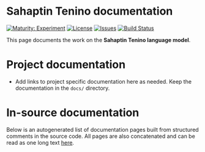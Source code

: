 # Sahaptin Tenino documentation

[![Maturity: Experiment](https://img.shields.io/badge/Maturity-Experiment-black.svg)](https://giellalt.github.io/MaturityClassification.html)
[![License](https://img.shields.io/github/license/giellalt/lang-tqn)](https://github.com/giellalt/lang-tqn/blob/main/LICENSE)
[![Issues](https://img.shields.io/github/issues/giellalt/lang-tqn)](https://github.com/giellalt/lang-tqn/issues)
[![Build Status](https://divvun-tc.giellalt.org/api/github/v1/repository/giellalt/lang-tqn/main/badge.svg)](https://github.com/giellalt/lang-tqn/actions)

This page documents the work on the **Sahaptin Tenino language model**. 

# Project documentation

* Add links to project specific documentation here as needed. Keep the documentation in the `docs/` directory.

# In-source documentation

Below is an autogenerated list of documentation pages built from structured comments in the source code. All pages are also concatenated and can be read as one long text [here](tqn.md).

